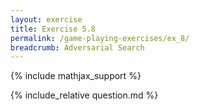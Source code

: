```yaml
---
layout: exercise
title: Exercise 5.8
permalink: /game-playing-exercises/ex_8/
breadcrumb: Adversarial Search
---
```


{% include mathjax_support %}

<div><i class="arrow-up loader" data-chapter="game-playing-exercises" data-exercise="ex_8" data-rating="0"></i></div>
{% include_relative question.md %}
